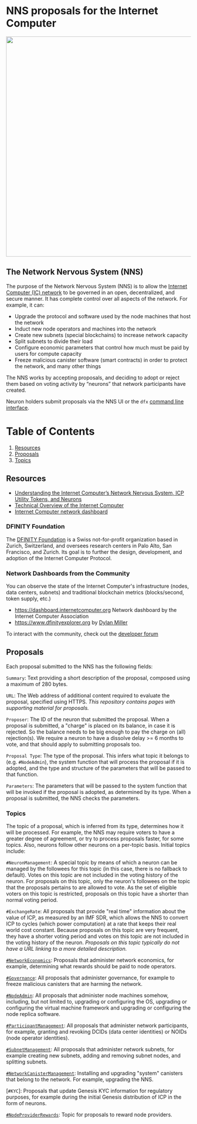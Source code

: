 # NNS proposals for the Internet Computer

<!-- ![](nns.png | width=500) -->
<p align="center">
    <img width="600" src="nns.png">
</p>

## The Network Nervous System (NNS)

The purpose of the Network Nervous System (NNS) is to allow the [Internet Computer (IC) network](https://dashboard.internetcomputer.org/) to be governed in an open, decentralized, and secure manner. It has complete control over all aspects of the network. For example, it can:
- Upgrade the protocol and software used by the node machines that host the network
- Induct new node operators and machines into the network
- Create new subnets (special blockchains) to increase network capacity
- Split subnets to divide their load
- Configure economic parameters that control how much must be paid by users for compute capacity
- Freeze malicious canister software (smart contracts) in order to protect the network, and many other things

The NNS works by accepting proposals, and deciding to adopt or reject them based on voting activity by “neurons” that network participants have created.

Neuron holders submit proposals via the NNS UI or the `dfx` [command line interface](https://sdk.dfinity.org/docs/index.html).

# Table of Contents
1. [Resources](#resources)
2. [Proposals](#proposals)
3. [Topics](#topics)

## Resources

- [Understanding the Internet Computer’s Network Nervous System, ICP Utility Tokens, and Neurons](https://medium.com/@dfinity/730dab65cae8)
- [Technical Overview of the Internet Computer](https://medium.com/dfinity/a-technical-overview-of-the-internet-computer-f57c62abc20f)
- [Internet Computer network dashboard](https://dashboard.internetcomputer.org/)

### DFINITY Foundation

The [DFINITY Foundation](https://dfinity.org/) is a Swiss not-for-profit organization based in Zurich, Switzerland, and oversees research centers in Palo Alto, San Francisco, and Zurich. Its goal is to further the design, development, and adoption of the Internet Computer Protocol.

### Network Dashboards from the Community
You can observe the state of the Internet Computer's infrastructure (nodes, data centers, subnets) and traditional blockchain metrics (blocks/second, token supply, etc.)

- https://dashboard.internetcomputer.org Network dashboard by the Internet Computer Association
- https://www.dfinityexplorer.org by [Dylan Miller](https://github.com/dylancm4)

To interact with the community, check out the [developer forum](https://forum.dfinity.org/)

## Proposals

Each proposal submitted to the NNS has the following fields:

`Summary`: Text providing a short description of the proposal, composed using a maximum of 280 bytes.

`URL`: The Web address of additional content required to evaluate the proposal, specified using HTTPS. *This repository contains pages with supporting material for proposals.*

`Proposer`: The ID of the neuron that submitted the proposal. When a proposal is submitted, a "charge" is placed on its balance, in case it is rejected. So the balance needs to be big enough to pay the charge on (all) rejection(s). We require a neuron to have a dissolve delay >= 6 months to vote, and that should apply to submitting proposals too.

`Proposal Type`: The type of the proposal. This infers what topic it belongs to (e.g. `#NodeAdmin`), the system function that will process the proposal if it is adopted, and the type and structure of the parameters that will be passed to that function.

`Parameters`: The parameters that will be passed to the system function that will be invoked if the proposal is adopted, as determined by its type. When a proposal is submitted, the NNS checks the parameters.

### Topics

The topic of a proposal, which is inferred from its type, determines how it will be processed. For example, the NNS may require voters to have a greater degree of agreement, or try to process proposals faster, for some topics. Also, neurons follow other neurons on a per-topic basis. Initial topics include:

`#NeuronManagement`: A special topic by means of which a neuron can be managed by the followees for this topic (in this case, there is no fallback to default). Votes on this topic are not included in the voting history of the neuron. For proposals on this topic, only the neuron's followees on the topic that the proposals pertains to are allowed to vote. As the set of eligible voters on this topic is restricted, proposals on this topic have a shorter than normal voting period.

`#ExchangeRate`: All proposals that provide "real time" information about the value of ICP, as measured by an IMF SDR, which allows the NNS to convert ICP to cycles (which power computation) at a rate that keeps their real world cost constant. Because proposals on this topic are very frequent, they have a shorter voting period and votes on this topic are not included in the voting history of the neuron. *Proposals on this topic typically do not have a URL linking to a more detailed description.*

[`#NetworkEconomics`](proposals/network_economics/README.md): Proposals that administer network economics, for example, determining what rewards should be paid to node operators.

[`#Governance`](proposals/governance/README.md): All proposals that administer governance, for example to freeze malicious canisters that are harming the network.

[`#NodeAdmin`](proposals/node_admin/README.md): All proposals that administer node machines somehow, including, but not limited to, upgrading or configuring the OS, upgrading or configuring the virtual machine framework and upgrading or configuring the node replica software.

[`#ParticipantManagement`](proposals/participant_management/README.md): All proposals that administer network participants, for example, granting and revoking DCIDs (data center identities) or NOIDs (node operator identities).

[`#SubnetManagement`](proposals/subnet_management/README.md): All proposals that administer network subnets, for example creating new subnets, adding and removing subnet nodes, and splitting subnets.

[`#NetworkCanisterManagement`](proposals/network_canister_management/README.md): Installing and upgrading "system" canisters that belong to the network. For example, upgrading the NNS.

[`#KYC`]: Proposals that update Genesis KYC information for regulatory purposes, for example during the initial Genesis distribution of ICP in the form of neurons.

[`#NodeProviderRewards`](proposals/node_provider_rewards/README.md): Topic for proposals to reward node providers.
